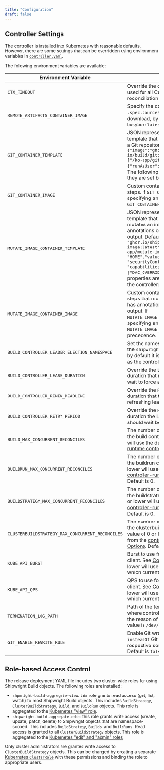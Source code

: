 ```yaml
---
title: "Configuration"
draft: false
---
```


<!--
Copyright The Shipwright Contributors

SPDX-License-Identifier: Apache-2.0
-->

## Controller Settings

The controller is installed into Kubernetes with reasonable defaults. However, there are some settings that can be overridden using environment variables in [`controller.yaml`](https://github.com/shipwright-io/build/blob/v0.10.0/deploy/500-controller.yaml).

The following environment variables are available:

| Environment Variable | Description |
| --- | --- |
| `CTX_TIMEOUT` | Override the default context timeout used for all Custom Resource Definition reconciliation operations. |
| `REMOTE_ARTIFACTS_CONTAINER_IMAGE` | Specify the container image used for the `.spec.sources` remote artifacts download, by default it uses `busybox:latest`. |
| `GIT_CONTAINER_TEMPLATE` | JSON representation of a [Container](https://pkg.go.dev/k8s.io/api/core/v1#Container) template that is used for steps that clone a Git repository. Default is `{"image":"ghcr.io/shipwright-io/build/git:latest", "command":["/ko-app/git"], "securityContext":{"runAsUser":1000,"runAsGroup":1000}}`. The following properties are ignored as they are set by the controller: `args`, `name`. |
| `GIT_CONTAINER_IMAGE` | Custom container image for Git clone steps. If `GIT_CONTAINER_TEMPLATE` is also specifying an image, then the value for `GIT_CONTAINER_IMAGE` has precedence. |
| `MUTATE_IMAGE_CONTAINER_TEMPLATE` | JSON representation of a [Container](https://pkg.go.dev/k8s.io/api/core/v1#Container) template that is used for steps that mutates an image if a `Build` has annotations or labels defined in the output. Default is `{"image": "ghcr.io/shipwright-io/build/mutate-image:latest", "command": ["/ko-app/mutate-image"], "env": [{"name": "HOME","value": "/tekton/home"}], "securityContext": {"runAsUser": 0, "capabilities": {"add": ["DAC_OVERRIDE"]}}}`. The following properties are ignored as they are set by the controller: `args`, `name`. |
| `MUTATE_IMAGE_CONTAINER_IMAGE` | Custom container image that is used for steps that mutates an image if a `Build` has annotations or labels defined in the output. If `MUTATE_IMAGE_CONTAINER_TEMPLATE` is also specifying an image, then the value for `MUTATE_IMAGE_CONTAINER_IMAGE` has precedence. |
| `BUILD_CONTROLLER_LEADER_ELECTION_NAMESPACE` |  Set the namespace to be used to store the `shipwright-build-controller` lock, by default it is in the same namespace as the controller itself. |
| `BUILD_CONTROLLER_LEASE_DURATION` |  Override the `LeaseDuration`, which is the duration that non-leader candidates will wait to force acquire leadership. |
| `BUILD_CONTROLLER_RENEW_DEADLINE` |  Override the `RenewDeadline`, which is the duration that the acting leader will retry refreshing leadership before giving up. |
| `BUILD_CONTROLLER_RETRY_PERIOD` |  Override the `RetryPeriod`, which is the duration the LeaderElector clients should wait between tries of actions. |
| `BUILD_MAX_CONCURRENT_RECONCILES` | The number of concurrent reconciles by the build controller. A value of 0 or lower will use the default from the [controller-runtime controller Options](https://pkg.go.dev/sigs.k8s.io/controller-runtime/pkg/controller#Options). Default is 0. |
| `BUILDRUN_MAX_CONCURRENT_RECONCILES` | The number of concurrent reconciles by the buildrun controller. A value of 0 or lower will use the default from the [controller-runtime controller Options](https://pkg.go.dev/sigs.k8s.io/controller-runtime/pkg/controller#Options). Default is 0. |
| `BUILDSTRATEGY_MAX_CONCURRENT_RECONCILES` | The number of concurrent reconciles by the buildstrategy controller. A value of 0 or lower will use the default from the [controller-runtime controller Options](https://pkg.go.dev/sigs.k8s.io/controller-runtime/pkg/controller#Options). Default is 0. |
| `CLUSTERBUILDSTRATEGY_MAX_CONCURRENT_RECONCILES` | The number of concurrent reconciles by the clusterbuildstrategy controller. A value of 0 or lower will use the default from the [controller-runtime controller Options](https://pkg.go.dev/sigs.k8s.io/controller-runtime/pkg/controller#Options). Default is 0. |
| `KUBE_API_BURST` | Burst to use for the Kubernetes API client. See [Config.Burst](https://pkg.go.dev/k8s.io/client-go/rest#Config.Burst). A value of 0 or lower will use the default from client-go, which currently is 10. Default is 0. |
| `KUBE_API_QPS` | QPS to use for the Kubernetes API client. See [Config.QPS](https://pkg.go.dev/k8s.io/client-go/rest#Config.QPS). A value of 0 or lower will use the default from client-go, which currently is 5. Default is 0. |
| `TERMINATION_LOG_PATH` | Path of the termination log. This is where controller application will write the reason of its termination. Default value is `/dev/termination-log`. |
| `GIT_ENABLE_REWRITE_RULE` | Enable Git wrapper to setup a URL `insteadOf` Git config rewrite rule for the respective source URL hostname. Default is `false`. |

## Role-based Access Control

The release deployment YAML file includes two cluster-wide roles for using Shipwright Build objects.
The following roles are installed:

- `shpwright-build-aggregate-view`: this role grants read access (get, list, watch) to most Shipwright Build objects.
  This includes `BuildStrategy`, `ClusterBuildStrategy`, `Build`, and `BuildRun` objects.
  This role is aggregated to the [Kubernetes "view" role](https://kubernetes.io/docs/reference/access-authn-authz/rbac/#default-roles-and-role-bindings).
- `shipwright-build-aggregate-edit`: this role grants write access (create, update, patch, delete) to Shipwright objects that are namespace-scoped.
  This includes `BuildStrategy`, `Builds`, and `BuildRuns`.
  Read access is granted to all `ClusterBuildStrategy` objects.
  This role is aggregated to the [Kubernetes "edit" and "admin" roles](https://kubernetes.io/docs/reference/access-authn-authz/rbac/#default-roles-and-role-bindings).

Only cluster administrators are granted write access to `ClusterBuildStrategy` objects.
This can be changed by creating a separate [Kubernetes `ClusterRole`](https://kubernetes.io/docs/reference/access-authn-authz/rbac/#role-and-clusterrole) with these permissions and binding the role to appropriate users.
